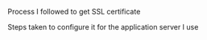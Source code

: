 
Process I followed to get SSL certificate




Steps taken to configure it for the application server I use
